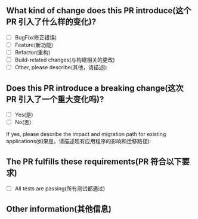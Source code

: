 ## What kind of change does this PR introduce(这个 PR 引入了什么样的变化)?

- [ ] BugFix(修正错误)
- [ ] Feature(新功能)
- [ ] Refactor(重构)
- [ ] Build-related changes(与构建相关的更改)
- [ ] Other, please describe(其他，请描述):

## Does this PR introduce a breaking change(这次 PR 引入了一个重大变化吗)?

- [ ] Yes(是)
- [ ] No(否)

If yes, please describe the impact and migration path for existing applications(如果是，请描述现有应用程序的影响和迁移路径):

## The PR fulfills these requirements(PR 符合以下要求)

- [ ] All tests are passing(所有测试都通过)

## Other information(其他信息)
